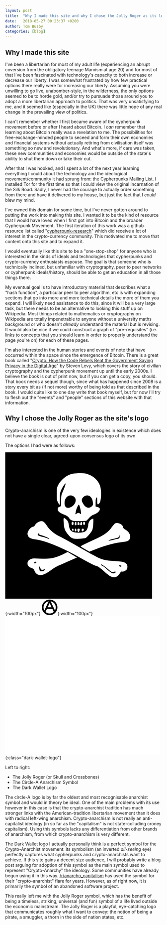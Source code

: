 ```yaml
---
layout: post
title:  "Why I made this site and why I chose the Jolly Roger as its logo"
date:   2018-05-27 00:23:37 +0200
author: Tom Busby
categories: [blog]
---
```


## Why I made this site

I've been a libertarian for most of my adult life (experiencing an abrupt coversion from the obligatory teenage Marxism at age 20) and for most of that I've been fascinated with technology's capacity to both increase or decrease our liberty. I was somewhat frustrated by how few practical options there really were for increasing our liberty. Assuming you were unwilling to go live, unabomber-style, in the wilderness, the only options seemed to be to horde gold, and/or try to pursuade those around you to adopt a more libertarian approach to politics. That was very unsatisfying to me, and it seemed like (especially in the UK) there was little hope of any real change in the prevailing view of politics.

I can't remember whether I first became aware of the cypherpunk movement before or after I heard about Bitcoin. I *can* remember that learning about Bitcoin really was a revelation to me. The possibilities for free-exchange-minded people to seceed and form their own economies and financial systems without actually retiring from civilisation itself was something so new and revolutionary. And what's more, if care was taken, these new communities and economies would be outside of the state's ability to shut them down or take their cut.

After that I was hooked, and I spent a lot of the next year learning everything I could about the technology and the ideological movement/community it had sprung from: the Cypherpunks Mailing List. I installed Tor for the first time so that I could view the original incarnation of the Silk Road. Sadly, I never had the courage to actually order something from there and have it delivered to my house, but just the fact that I _could_ blew my mind.

I've owned this domain for some time, but I've never gotten around to putting the work into making this site. I wanted it to be the kind of resource that I would have loved when I first got into Bitcoin and the broader Cypherpunk Movement. The first iteration of this work was a github resource list called "[cypherpunk-research](https://github.com/tombusby/cypherpunk-research/blob/be387755363b0d8c5bd38aabec8385f449a262ef/README.md)" which did receive a lot of interest in the crypto-currency community. This motivated me to move that content onto this site and to expand it.

I would eventually like this site to be a "one-stop-shop" for anyone who is interested in the kinds of ideals and technologies that cypherpunks and crypto-currency enthusiasts espouse. The goal is that someone who is technically inclined, but unfamiliar with cryptography, peer to peer networks or cypherpunk ideals/history, should be able to get an education in all those things there.

My eventual goal is to have introductory material that describes what a "hash function", a particular peer to peer algorithm, etc is with expanding sections that go into more and more technical details the more of them you expand. I will likely need assistance to do this, since it will be a very large task, but there needs to be an alternative to looking this stuff up on Wikipedia. Most things related to mathematics or cryptography on Wikipedia are totally impenetrable to anyone without a university maths background or who doesn't *already* understand the material but is revising. It would also be nice if we could construct a graph of "pre-requisites" (i.e. links to concepts that you should learn in order to properly understand the page you're on) for each of these pages.

I'm also interested in the human stories and events of note that have occurred within the space since the emergence of Bitcoin. There is a great book called "[Crypto: How the Code Rebels Beat the Government Saving Privacy in the Digital Age](https://www.goodreads.com/book/show/984428.Crypto)" by Steven Levy, which covers the story of civilian cryptography and the cypherpunk movement up until the early 2000s. I believe the book is out of print now, but if you can get a copy, you should. That book needs a sequel though, since what has happened since 2008 is a story every bit as (if not more) worthy of being told as that described in the book. I would quite like to one day write that book myself, but for now I'll try to flesh out the "events" and "people" sections of this website with that information.

## Why I chose the Jolly Roger as the site's logo

Crypto-anarchism is one of the very few ideologies in existence which does not have a single clear, agreed-upon consensus logo of its own.

The options I had were as follows:

![Jolly Roger](/static/img/jolly-roger-unshifted.jpg "Jolly Roger"){:width="100px"} ![Circle-A Anarchism Sign](/static/img/circle-A.svg.png "Circle-A Anarchism Sign"){:width="100px"} ![Dark Wallet](/static/img/darkwallet.png "Dark Wallet"){:class="dark-wallet-logo"}

Left to right:
+ The Jolly Roger (or Skull and Crossbones)
+ The Circle-A Anarchism Symbol
+ The Dark Wallet Logo

The circle-A logo is by far the oldest and most recognisable anarchist symbol and would in theory be ideal. One of the main problems with its use however in this case is that the crypto-anarchist tradition has much stronger links with the American-tradition libertarian movement than it does with radical left-wing anarchism. Crypto-anarchism is not really an anti-capitalist ideology (in so far as the "capitalism" is not state-colluding croney capitalism). Using this symbols lacks any differentiation from other brands of anarchism, from which crypto-anarchism is very different.

The Dark Wallet logo I actually personally think is a perfect symbol for the Crypto-Anarchist movement: its symbolism (an inverted *all-seeing* eye) perfectly captures what cypherpunks and crypto-anarchists want to achieve. If this site gains a decent size audience, I will probably write a blog post arguing for adoption of this symbol as the main symbol used to represent "Crypto-Anarchy" the ideology. Some communities have already begun using it in this way. [/r/anarcho_capitalism](https://reddit.com/r/anarcho_capitalism) has used the symbol for their "crypto-anarchist" flare for years. However, as of right now, it is primarily the symbol of an abandoned software project.

This really left me with the Jolly Roger symbol, which has the benefit of being a timeless, striking, universal (and fun) symbol of a life lived outside the economic mainstream. The Jolly Roger is a playful, eye-catching logo that communicates roughly what I want to convey: the notion of being a pirate, a smuggler, a thorn in the side of nation states, etc.
